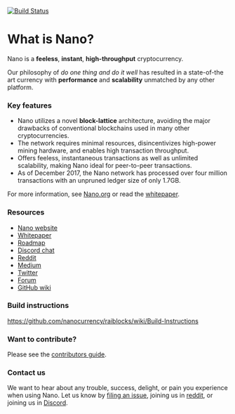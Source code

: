 [![Build Status](https://travis-ci.org/nanocurrency/raiblocks.svg?branch=master)](https://travis-ci.org/nanocurrency/raiblocks)

# What is Nano?
Nano is a **feeless**, **instant**, **high-throughput** cryptocurrency.

Our philosophy of *do one thing and do it well* has resulted in a state-of-the art currency with **performance** and **scalability** unmatched by any other platform.

### Key features
* Nano utilizes a novel **block-lattice** architecture, avoiding the major drawbacks of conventional blockchains used in many other cryptocurrencies.
* The network requires minimal resources, disincentivizes high-power mining hardware, and enables high transaction throughput.
* Offers feeless, instantaneous transactions as well as unlimited scalability, making Nano ideal for peer-to-peer transactions.
* As of December 2017, the Nano network has processed over four million transactions with an unpruned ledger size of only 1.7GB.

For more information, see [Nano.org](https://nano.org/) or read the [whitepaper](https://nano.org/en/whitepaper).

### Resources
- [Nano website](https://nano.org)
- [Whitepaper](https://nano.org/en/whitepaper)
- [Roadmap](https://raiblocks.net/media/raiblocks-roadmap-v2-en.png)
- [Discord chat](https://chat.nano.org/)
- [Reddit](https://reddit.com/r/nanocurrency)
- [Medium](https://medium.com/@nanocurrency)
- [Twitter](https://twitter.com/nanocurrency)
- [Forum](https://forum.raiblocks.net/)
- [GitHub wiki](https://github.com/nanocurrency/raiblocks/wiki)

### Build instructions
https://github.com/nanocurrency/raiblocks/wiki/Build-Instructions

### Want to contribute?
Please see the [contributors guide](https://github.com/nanocurrency/raiblocks/wiki/Contributing).

### Contact us

We want to hear about any trouble, success, delight, or pain you experience when
using Nano. Let us know by [filing an issue](https://github.com/nanocurrency/raiblocks/issues), joining us in [reddit](https://reddit.com/r/nanocurrency), or joining us in [Discord](https://chat.nano.org/).
